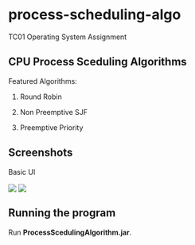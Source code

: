 # process-scheduling-algo
TC01 Operating System Assignment



<h2>
    CPU Process Sceduling Algorithms
</h2>

Featured Algorithms:

1. Round Robin

2. Non Preemptive SJF

3. Preemptive Priority

   

<h2>
    Screenshots
</h2>

Basic UI


<img align="center" src="https://github.com/BingQuanChua/process-scheduling-algo/tree/master/ProcessScheduling/screenshot/ss1.png?raw=true">

<img align="center" src="https://github.com/BingQuanChua/process-scheduling-algo/tree/master/ProcessScheduling/screenshot/ss2.png?raw=true">


<h2>
  Running the program
</h2>

Run **ProcessScedulingAlgorithm.jar**.

